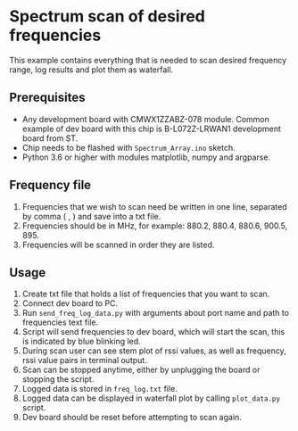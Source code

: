 # Spectrum scan of desired frequencies

This example contains everything that is needed to scan desired frequency range, log results and plot them as waterfall.

## Prerequisites 

* Any development board with CMWX1ZZABZ-078 module. Common example of dev board with this chip is B-L072Z-LRWAN1 development board from ST.
* Chip needs to be flashed with `Spectrum_Array.ino` sketch.
* Python 3.6 or higher with modules matplotlib, numpy and argparse.

## Frequency file 
1. Frequencies that we wish to scan need be written in one line, separated by comma ( , ) and save into a txt file.
2. Frequencies should be in MHz, for example: 880.2, 880.4, 880.6, 900.5, 895.
3. Frequencies will be scanned in order they are listed.


## Usage
1. Create txt file that holds a list of frequencies that you want to scan.
2. Connect dev board to PC.
3. Run `send_freq_log_data.py` with arguments about port name and path to frequencies text file.
4. Script will send frequencies to dev board, which will start the scan, this is indicated by blue blinking led.
5. During scan user can see stem plot of rssi values, as well as frequency, rssi value pairs in terminal output.
6. Scan can be stopped anytime, either by unplugging the board or stopping the script.
7. Logged data is stored in `freq_log.txt` file.
8. Logged data can be displayed in waterfall plot by calling `plot_data.py` script.
9. Dev board should be reset before attempting to scan again.
